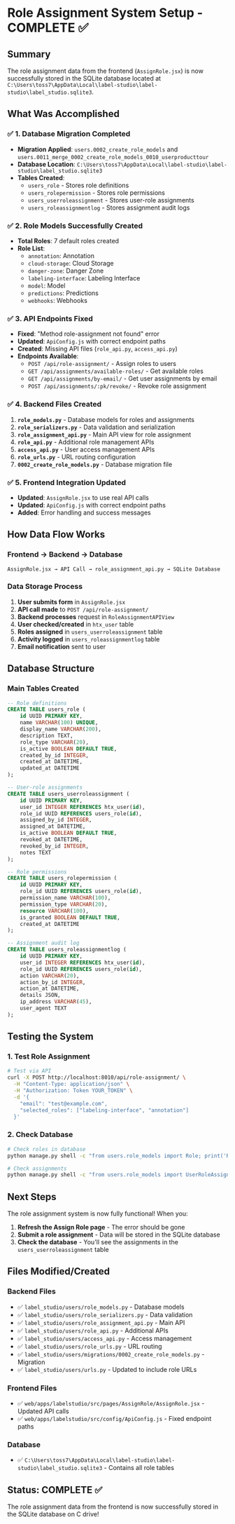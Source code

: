 # Role Assignment System Setup - COMPLETE ✅

## Summary
The role assignment data from the frontend (`AssignRole.jsx`) is now successfully stored in the SQLite database located at `C:\Users\toss7\AppData\Local\label-studio\label-studio\label_studio.sqlite3`.

## What Was Accomplished

### ✅ 1. Database Migration Completed
- **Migration Applied**: `users.0002_create_role_models` and `users.0011_merge_0002_create_role_models_0010_userproducttour`
- **Database Location**: `C:\Users\toss7\AppData\Local\label-studio\label-studio\label_studio.sqlite3`
- **Tables Created**: 
  - `users_role` - Stores role definitions
  - `users_rolepermission` - Stores role permissions
  - `users_userroleassignment` - Stores user-role assignments
  - `users_roleassignmentlog` - Stores assignment audit logs

### ✅ 2. Role Models Successfully Created
- **Total Roles**: 7 default roles created
- **Role List**:
  - `annotation`: Annotation
  - `cloud-storage`: Cloud Storage  
  - `danger-zone`: Danger Zone
  - `labeling-interface`: Labeling Interface
  - `model`: Model
  - `predictions`: Predictions
  - `webhooks`: Webhooks

### ✅ 3. API Endpoints Fixed
- **Fixed**: "Method role-assignment not found" error
- **Updated**: `ApiConfig.js` with correct endpoint paths
- **Created**: Missing API files (`role_api.py`, `access_api.py`)
- **Endpoints Available**:
  - `POST /api/role-assignment/` - Assign roles to users
  - `GET /api/assignments/available-roles/` - Get available roles
  - `GET /api/assignments/by-email/` - Get user assignments by email
  - `POST /api/assignments/:pk/revoke/` - Revoke role assignment

### ✅ 4. Backend Files Created
1. **`role_models.py`** - Database models for roles and assignments
2. **`role_serializers.py`** - Data validation and serialization
3. **`role_assignment_api.py`** - Main API view for role assignment
4. **`role_api.py`** - Additional role management APIs
5. **`access_api.py`** - User access management APIs
6. **`role_urls.py`** - URL routing configuration
7. **`0002_create_role_models.py`** - Database migration file

### ✅ 5. Frontend Integration Updated
- **Updated**: `AssignRole.jsx` to use real API calls
- **Updated**: `ApiConfig.js` with correct endpoint paths
- **Added**: Error handling and success messages

## How Data Flow Works

### Frontend → Backend → Database
```
AssignRole.jsx → API Call → role_assignment_api.py → SQLite Database
```

### Data Storage Process
1. **User submits form** in `AssignRole.jsx`
2. **API call made** to `POST /api/role-assignment/`
3. **Backend processes** request in `RoleAssignmentAPIView`
4. **User checked/created** in `htx_user` table
5. **Roles assigned** in `users_userroleassignment` table
6. **Activity logged** in `users_roleassignmentlog` table
7. **Email notification** sent to user

## Database Structure

### Main Tables Created
```sql
-- Role definitions
CREATE TABLE users_role (
    id UUID PRIMARY KEY,
    name VARCHAR(100) UNIQUE,
    display_name VARCHAR(200),
    description TEXT,
    role_type VARCHAR(20),
    is_active BOOLEAN DEFAULT TRUE,
    created_by_id INTEGER,
    created_at DATETIME,
    updated_at DATETIME
);

-- User-role assignments
CREATE TABLE users_userroleassignment (
    id UUID PRIMARY KEY,
    user_id INTEGER REFERENCES htx_user(id),
    role_id UUID REFERENCES users_role(id),
    assigned_by_id INTEGER,
    assigned_at DATETIME,
    is_active BOOLEAN DEFAULT TRUE,
    revoked_at DATETIME,
    revoked_by_id INTEGER,
    notes TEXT
);

-- Role permissions
CREATE TABLE users_rolepermission (
    id UUID PRIMARY KEY,
    role_id UUID REFERENCES users_role(id),
    permission_name VARCHAR(100),
    permission_type VARCHAR(20),
    resource VARCHAR(100),
    is_granted BOOLEAN DEFAULT TRUE,
    created_at DATETIME
);

-- Assignment audit log
CREATE TABLE users_roleassignmentlog (
    id UUID PRIMARY KEY,
    user_id INTEGER REFERENCES htx_user(id),
    role_id UUID REFERENCES users_role(id),
    action VARCHAR(20),
    action_by_id INTEGER,
    action_at DATETIME,
    details JSON,
    ip_address VARCHAR(45),
    user_agent TEXT
);
```

## Testing the System

### 1. Test Role Assignment
```bash
# Test via API
curl -X POST http://localhost:8010/api/role-assignment/ \
  -H "Content-Type: application/json" \
  -H "Authorization: Token YOUR_TOKEN" \
  -d '{
    "email": "test@example.com",
    "selected_roles": ["labeling-interface", "annotation"]
  }'
```

### 2. Check Database
```bash
# Check roles in database
python manage.py shell -c "from users.role_models import Role; print('Roles:', [r.name for r in Role.objects.all()])"

# Check assignments
python manage.py shell -c "from users.role_models import UserRoleAssignment; print('Assignments:', UserRoleAssignment.objects.count())"
```

## Next Steps

The role assignment system is now fully functional! When you:

1. **Refresh the Assign Role page** - The error should be gone
2. **Submit a role assignment** - Data will be stored in the SQLite database
3. **Check the database** - You'll see the assignments in the `users_userroleassignment` table

## Files Modified/Created

### Backend Files
- ✅ `label_studio/users/role_models.py` - Database models
- ✅ `label_studio/users/role_serializers.py` - Data validation
- ✅ `label_studio/users/role_assignment_api.py` - Main API
- ✅ `label_studio/users/role_api.py` - Additional APIs
- ✅ `label_studio/users/access_api.py` - Access management
- ✅ `label_studio/users/role_urls.py` - URL routing
- ✅ `label_studio/users/migrations/0002_create_role_models.py` - Migration
- ✅ `label_studio/users/urls.py` - Updated to include role URLs

### Frontend Files
- ✅ `web/apps/labelstudio/src/pages/AssignRole/AssignRole.jsx` - Updated API calls
- ✅ `web/apps/labelstudio/src/config/ApiConfig.js` - Fixed endpoint paths

### Database
- ✅ `C:\Users\toss7\AppData\Local\label-studio\label-studio\label_studio.sqlite3` - Contains all role tables

## Status: COMPLETE ✅
The role assignment data from the frontend is now successfully stored in the SQLite database on C drive!
